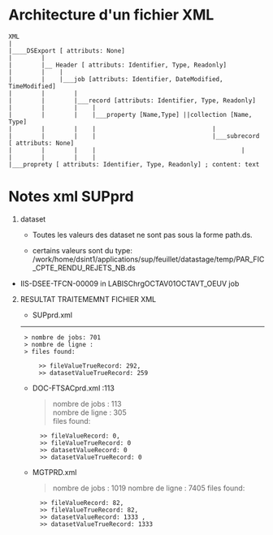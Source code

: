 # Architecture  d'un fichier XML  

    XML
    |
    |____DSExport [ attributs: None]
    |        |
    |        |__ Header [ attributs: Identifier, Type, Readonly]
    |        |    |
    |        |    |___job [attributs: Identifier, DateModified, TimeModified]
    |        |        |
    |        |        |___record [attributs: Identifier, Type, Readonly]
    |        |        |    |
    |        |        |    |___property [Name,Type] ||collection [Name, Type]
    |        |        |    |                                |
    |        |        |    |                                |___subrecord [ attributs: None]
    |        |        |    |                                        |
    |        |        |    |                                        |___proprety [ attributs: Identifier, Type, Readonly] ; content: text


# Notes xml SUPprd  


1. dataset
   - Toutes les valeurs des dataset ne sont pas sous la forme path.ds.  

    - certains valeurs sont du type:   /work/home/dsint1/applications/sup/feuillet/datastage/temp/PAR_FIC_CPTE_RENDU_REJETS_NB.ds  


- IIS-DSEE-TFCN-00009 in LABISChrgOCTAV01OCTAVT_OEUV job

2. RESULTAT TRAITEMEMNT FICHIER XML

    - SUPprd.xml  
    ------------
        > nombre de jobs: 701  
        > nombre de ligne :  
        > files found:

            >> fileValueTrueRecord: 292,
            >> datasetValueTrueRecord: 259

    - DOC-FTSACprd.xml :113
        > nombre de jobs : 113  
        > nombre de ligne : 305  
        > files found:  

            >> fileValueRecord: 0,
            >> fileValueTrueRecord: 0 
            >> datasetValueRecord: 0  
            >> datasetValueTrueRecord: 0 

    - MGTPRD.xml  
        > nombre de jobs : 1019
        > nombre de ligne : 7405
        > files found:

            >> fileValueRecord: 82,
            >> fileValueTrueRecord: 82,        
            >> datasetValueRecord: 1333 ,  
            >> datasetValueTrueRecord: 1333  